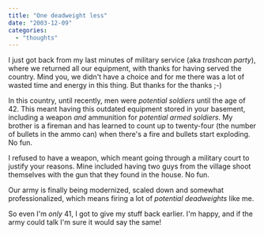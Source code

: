 ```yaml
---
title: "One deadweight less"
date: "2003-12-09"
categories: 
  - "thoughts"
---
```


I just got back from my last minutes of military service (aka _trashcan party_), where we returned all our equipment, with thanks for having served the country. Mind you, we didn't have a choice and for me there was a lot of wasted time and energy in this thing. But thanks for the thanks ;-)

In this country, until recently, men were _potential soldiers_ until the age of 42. This meant having this outdated equipment stored in your basement, including a weapon _and_ ammunition for _potential armed soldiers_. My brother is a fireman and has learned to count up to twenty-four (the number of bullets in the ammo can) when there's a fire and bullets start exploding. No fun.

I refused to have a weapon, which meant going through a military court to justify your reasons. Mine included having two guys from the village shoot themselves with the gun that they found in the house. No fun.

Our army is finally being modernized, scaled down and somewhat professionalized, which means firing a lot of _potential deadweights_ like me.

So even I'm _only_ 41, I got to give my stuff back earlier. I'm happy, and if the army could talk I'm sure it would say the same!
